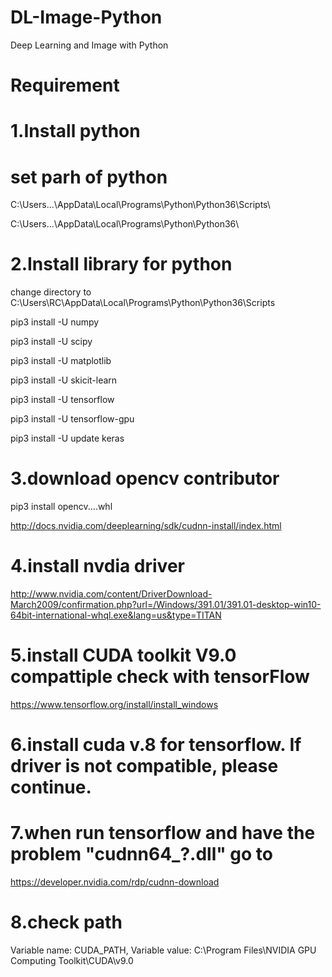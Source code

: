 # DL-Image-Python
Deep Learning and Image with Python

# Requirement
# 1.Install python
# set parh of python
C:\Users\...\AppData\Local\Programs\Python\Python36\Scripts\

C:\Users\...\AppData\Local\Programs\Python\Python36\

# 2.Install library for python
change directory to C:\Users\RC\AppData\Local\Programs\Python\Python36\Scripts

pip3 install -U numpy

pip3 install -U scipy

pip3 install -U matplotlib

pip3 install -U skicit-learn

pip3 install -U tensorflow

pip3 install -U tensorflow-gpu

pip3 install -U update keras

# 3.download opencv contributor

pip3 install opencv....whl

http://docs.nvidia.com/deeplearning/sdk/cudnn-install/index.html

# 4.install nvdia driver 
http://www.nvidia.com/content/DriverDownload-March2009/confirmation.php?url=/Windows/391.01/391.01-desktop-win10-64bit-international-whql.exe&lang=us&type=TITAN

# 5.install CUDA toolkit V9.0 compattiple check with tensorFlow 
https://www.tensorflow.org/install/install_windows

# 6.install cuda v.8 for tensorflow. If driver is not compatible, please continue.
# 7.when run tensorflow and have the problem "cudnn64_?.dll" go to
https://developer.nvidia.com/rdp/cudnn-download

# 8.check path
Variable name: CUDA_PATH, Variable value: C:\Program Files\NVIDIA GPU Computing Toolkit\CUDA\v9.0
